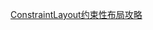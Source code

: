 [ConstraintLayout约束性布局攻略](https://juejin.im/post/5d832012f265da03c428c841?utm_source=gold_browser_extension)